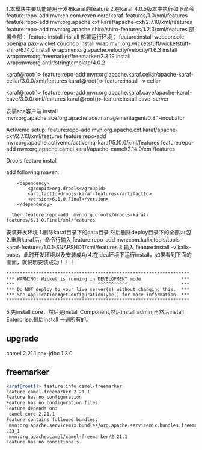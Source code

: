 1.本模块主要功能是用于发布karaf的feature
2.在karaf 4.0.5版本中执行如下命令
feature:repo-add mvn:cn.com.rexen.core/karaf-features/1.0/xml/features
feature:repo-add mvn:org.apache.cxf.karaf/apache-cxf/2.7.10/xml/features
feature:repo-add mvn:org.apache.shiro/shiro-features/1.2.3/xml/features
部署全部：
feature:install iris-all
部署运行环境：
feature:install webconsole openjpa pax-wicket couchdb
install wrap:mvn:org.wicketstuff/wicketstuff-shiro/6.14.0
install wrap:mvn:org.apache.velocity/velocity/1.6.3
install wrap:mvn:org.freemarker/freemarker/2.3.19
install wrap:mvn:org.antlr/stringtemplate/4.0.2

karaf@root()> feature:repo-add mvn:org.apache.karaf.cellar/apache-karaf-cellar/3.0.0/xml/features
karaf@root()> feature:install -v cellar

karaf@root()> feature:repo-add mvn:org.apache.karaf.cave/apache-karaf-cave/3.0.0/xml/features
karaf@root()> feature:install cave-server

安装ace客户端
install mvn:org.apache.ace/org.apache.ace.managementagent/0.8.1-incubator

Activemq setup:
feature:repo-add mvn:org.apache.cxf.karaf/apache-cxf/2.7.13/xml/features
feature:repo-add mvn:org.apache.activemq/activemq-karaf/5.10.0/xml/features
feature:repo-add mvn:org.apache.camel.karaf/apache-camel/2.14.0/xml/features

Drools feature install

add following maven:

        <dependency>
            <groupId>org.drools</groupId>
            <artifactId>drools-karaf-features</artifactId>
            <version>6.1.0.Final</version>
        </dependency>

      then feature:repo-add  mvn:org.drools/drools-karaf-features/6.1.0.Final/xml/features


安装开发环境
1.删除karaf目录下的data目录,然后删除deploy目录下的全部jar包
2.重启karaf后，命令行输入 feature:repo-add mvn:com.kalix.tools/tools-karaf-features/1.0.1-SNAPSHOT/xml/features
3.输入 feature:install -v kalix-base，此时开发环境以及安装成功
4.在idea环境下运行install，如果看到下面的画面，就说明安装成功！！！

    ********************************************************************
    *** WARNING: Wicket is running in DEVELOPMENT mode.              ***
    ***                               ^^^^^^^^^^^                    ***
    *** Do NOT deploy to your live server(s) without changing this.  ***
    *** See Application#getConfigurationType() for more information. ***
    ********************************************************************
5.先install core，然后是install Component,然后install admin,再然后install Enterprise,最后install 一遍所有的。

## upgrade 
 camel 2.21.1
 pax-jdbc 1.3.0

## freemarker
 ```bash
karaf@root()> feature:info camel-freemarker
Feature camel-freemarker 2.21.1
Feature has no configuration
Feature has no configuration files
Feature depends on:
  camel-core 2.21.1
Feature contains followed bundles:
  mvn:org.apache.servicemix.bundles/org.apache.servicemix.bundles.freemarker/2.3
.23_1
  mvn:org.apache.camel/camel-freemarker/2.21.1
Feature has no conditionals.
```
